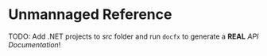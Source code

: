 # Unmannaged Reference
TODO: Add .NET projects to *src* folder and run `docfx` to generate a **REAL** *API Documentation*!
